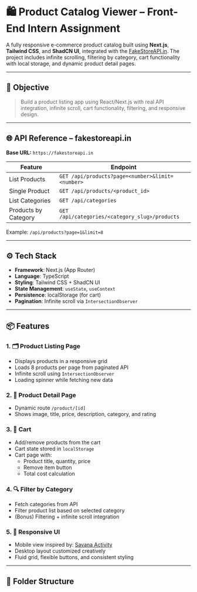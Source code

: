 # 🛍️ Product Catalog Viewer – Front-End Intern Assignment

A fully responsive e-commerce product catalog built using **Next.js**, **Tailwind CSS**, and **ShadCN UI**, integrated with the [FakeStoreAPI.in](https://fakestoreapi.in). The project includes infinite scrolling, filtering by category, cart functionality with local storage, and dynamic product detail pages.

---

## 🎯 Objective

> Build a product listing app using React/Next.js with real API integration, infinite scroll, cart functionality, filtering, and responsive design.

---

## 🌐 API Reference – fakestoreapi.in

**Base URL:** `https://fakestoreapi.in`

| Feature               | Endpoint                                                  |
|----------------------|-----------------------------------------------------------|
| List Products        | `GET /api/products?page=<number>&limit=<number>`         |
| Single Product       | `GET /api/products/<product_id>`                         |
| List Categories      | `GET /api/categories`                                    |
| Products by Category | `GET /api/categories/<category_slug>/products`           |

Example: `/api/products?page=1&limit=8`

---

## ⚙️ Tech Stack

- **Framework**: Next.js (App Router)
- **Language**: TypeScript
- **Styling**: Tailwind CSS + ShadCN UI
- **State Management**: `useState`, `useContext`
- **Persistence**: localStorage (for cart)
- **Pagination**: Infinite scroll via `IntersectionObserver`

---

## 📦 Features

### 1. 🗂 Product Listing Page
- Displays products in a responsive grid
- Loads 8 products per page from paginated API
- Infinite scroll using `IntersectionObserver`
- Loading spinner while fetching new data

### 2. 📄 Product Detail Page
- Dynamic route `/product/[id]`
- Shows image, title, price, description, category, and rating

### 3. 🛒 Cart
- Add/remove products from the cart
- Cart state stored in `localStorage`
- Cart page with:
  - Product title, quantity, price
  - Remove item button
  - Total cost calculation

### 4. 🔍 Filter by Category
- Fetch categories from API
- Filter product list based on selected category
- (Bonus) Filtering + infinite scroll integration

### 5. 📱 Responsive UI
- Mobile view inspired by: [Savana Activity](https://www.savana.com/activity/dresses-12023)
- Desktop layout customized creatively
- Fluid grid, flexible buttons, and consistent styling

---

## 📁 Folder Structure

